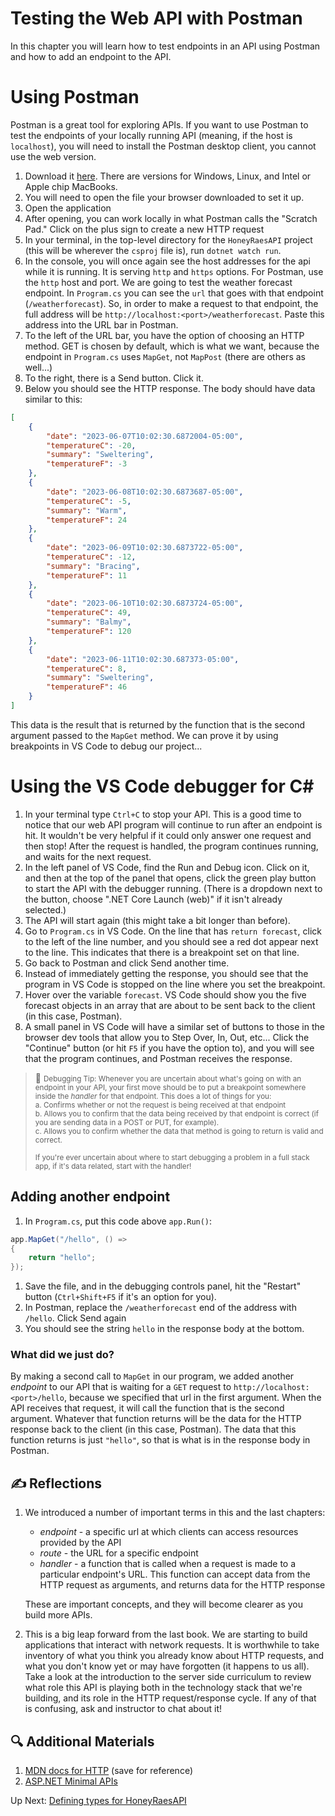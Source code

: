 # Testing the Web API with Postman

In this chapter you will learn how to test endpoints in an API using Postman and how to add an endpoint to the API.

# Using Postman

Postman is a great tool for exploring APIs. If you want to use Postman to test the endpoints of your locally running API (meaning, if the host is `localhost`), you will need to install the Postman desktop client, you cannot use the web version. 

1. Download it [here](https://www.postman.com/downloads/). There are versions for Windows, Linux, and Intel or Apple chip MacBooks. 
1. You will need to open the file your browser downloaded to set it up.
1. Open the application
1. After opening, you can work locally in what Postman calls the "Scratch Pad." Click on the plus sign to create a new HTTP request 
1. In your terminal, in the top-level directory for the `HoneyRaesAPI` project (this will be wherever the `csproj` file is), run `dotnet watch run`.
1. In the console, you will once again see the host addresses for the api while it is running. It is serving `http` and `https` options. For Postman, use the `http` host and port. We are going to test the weather forecast endpoint. In `Program.cs` you can see the `url` that goes with that endpoint (`/weatherforecast`). So, in order to make a request to that endpoint, the full address will be `http://localhost:<port>/weatherforecast`. Paste this address into the URL bar in Postman.
1. To the left of the URL bar, you have the option of choosing an HTTP method. GET is chosen by default, which is what we want, because the endpoint in `Program.cs` uses `MapGet`, not `MapPost` (there are others as well...)
1. To the right, there is a Send button. Click it. 
1.  Below you should see the HTTP response. The body should have data similar to this:
``` json
[
    {
        "date": "2023-06-07T10:02:30.6872004-05:00",
        "temperatureC": -20,
        "summary": "Sweltering",
        "temperatureF": -3
    },
    {
        "date": "2023-06-08T10:02:30.6873687-05:00",
        "temperatureC": -5,
        "summary": "Warm",
        "temperatureF": 24
    },
    {
        "date": "2023-06-09T10:02:30.6873722-05:00",
        "temperatureC": -12,
        "summary": "Bracing",
        "temperatureF": 11
    },
    {
        "date": "2023-06-10T10:02:30.6873724-05:00",
        "temperatureC": 49,
        "summary": "Balmy",
        "temperatureF": 120
    },
    {
        "date": "2023-06-11T10:02:30.687373-05:00",
        "temperatureC": 8,
        "summary": "Sweltering",
        "temperatureF": 46
    }
]
```

This data is the result that is returned by the function that is the second argument passed to the `MapGet` method. We can prove it by using breakpoints in VS Code to debug our project...

# Using the VS Code debugger for C#

1. In your terminal type `Ctrl+C` to stop your API. This is a good time to notice that our web API program will continue to run after an endpoint is hit. It wouldn't be very helpful if it could only answer one request and then stop! After the request is handled, the program continues running, and waits for the next request.
1. In the left panel of VS Code, find the Run and Debug icon. Click on it, and then at the top of the panel that opens, click the green play button to start the API with the debugger running. (There is a dropdown next to the button, choose ".NET Core Launch (web)" if it isn't already selected.)
1. The API will start again (this might take a bit longer than before). 
1. Go to `Program.cs` in VS Code. On the line that has `return forecast`, click to the left of the line number, and you should see a red dot appear next to the line. This indicates that there is a breakpoint set on that line. 
1. Go back to Postman and click Send another time. 
1. Instead of immediately getting the response, you should see that the program in VS Code is stopped on the line where you set the breakpoint. 
1. Hover over the variable `forecast`. VS Code should show you the five forecast objects in an array that are about to be sent back to the client (in this case, Postman). 
1. A small panel in VS Code will have a similar set of buttons to those in the browser dev tools that allow you to Step Over, In, Out, etc... Click the "Continue" button (or hit `F5` if you have the option to), and you will see that the program continues, and Postman receives the response. 

> :bug: <small>Debugging Tip: Whenever you are uncertain about what's going on with an endpoint in your API, your first move should be to put a breakpoint somewhere inside the _handler_ for that endpoint. This does a lot of things for you: <br> a. Confirms whether or not the request is being received at that endpoint <br> b. Allows you to confirm that the data being received by that endpoint is correct (if you are sending data in a POST or PUT, for example). <br> c. Allows you to confirm whether the data that method is going to return is valid and correct. <br><br> If you're ever uncertain about where to start debugging a problem in a full stack app, if it's data related, start with the handler!</small>

## Adding another endpoint

1. In `Program.cs`, put this code above `app.Run()`:
``` csharp
app.MapGet("/hello", () =>
{
    return "hello";
});
```
1. Save the file, and in the debugging controls panel, hit the "Restart" button (`Ctrl+Shift+F5` if it's an option for you). 
1. In Postman, replace the `/weatherforecast` end of the address with `/hello`. Click Send again
1. You should see the string `hello` in the response body at the bottom. 

### What did we just do?
By making a second call to `MapGet` in our program, we added another _endpoint_ to our API that is waiting for a `GET` request to `http://localhost:<port>/hello`, because we specified that url in the first argument. When the API receives that request, it will call the function that is the second argument. Whatever that function returns will be the data for the HTTP response back to the client (in this case, Postman). The data that this function returns is just `"hello"`, so that is what is in the response body in Postman. 

## ✍️ Reflections
1. We introduced a number of important terms in this and the last chapters:
    -  _endpoint_ - a specific url at which clients can access resources provided by the API
    - _route_ - the URL for a specific endpoint
    - _handler_ - a function that is called when a request is made to a particular endpoint's URL. This function can accept data from the HTTP request as arguments, and returns data for the HTTP response
    
    These are important concepts, and they will become clearer as you build more APIs. 
1. This is a big leap forward from the last book. We are starting to build applications that interact with network requests. It is worthwhile to take inventory of what you think you already know about HTTP requests, and what you don't know yet or may have forgotten (it happens to us all). Take a look at the introduction to the server side curriculum to review what role this API is playing both in the technology stack that we're building, and its role in the HTTP request/response cycle. If any of that is confusing, ask and instructor to chat about it!

## 🔍 Additional Materials

1. [MDN docs for HTTP](https://developer.mozilla.org/en-US/docs/Web/HTTP) (save for reference)
1. [ASP.NET Minimal APIs](https://learn.microsoft.com/en-us/aspnet/core/fundamentals/minimal-apis/overview?view=aspnetcore-6.0)

Up Next: [Defining types for HoneyRaesAPI](./defining-types-honey-raes.md)